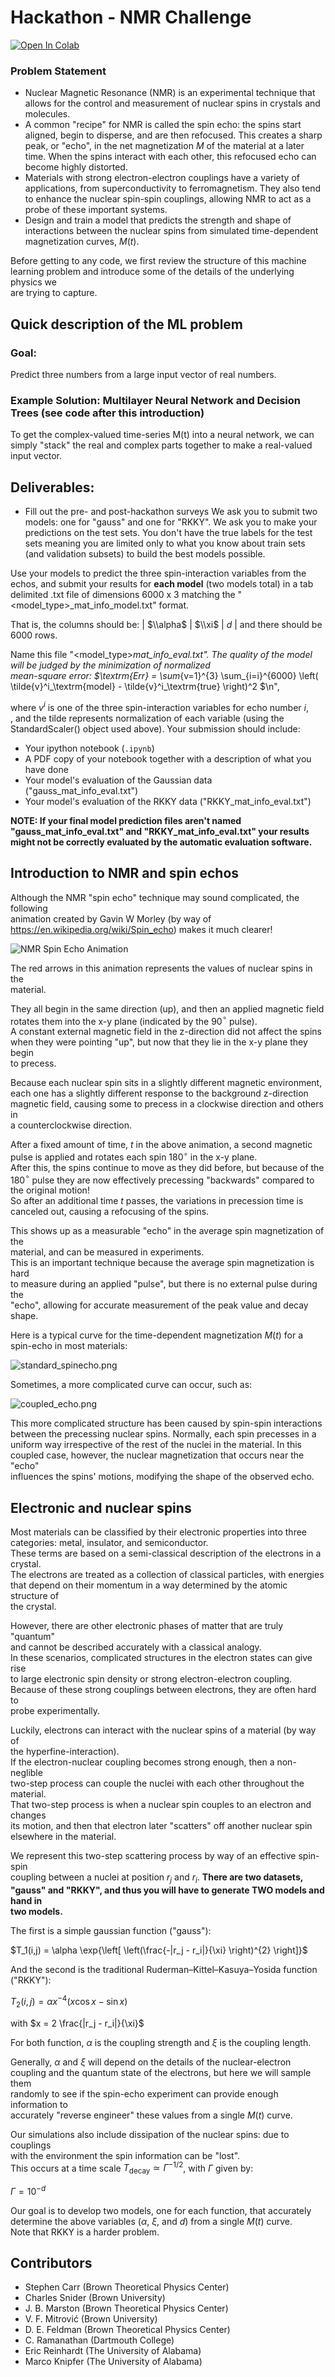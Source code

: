 
# Hackathon - NMR Challenge

[![Open In Colab](https://colab.research.google.com/assets/colab-badge.svg)](https://colab.research.google.com/github/ML4SCI/DeepLearnHackathon/blob/main/NMRSpinChallenge/Hackathon_NMR_Challenge_July2024.ipynb)


### Problem Statement

- Nuclear Magnetic Resonance (NMR) is an experimental technique that allows for the control and measurement of nuclear spins in crystals and molecules.
- A common "recipe" for NMR is called the spin echo: the spins start aligned, begin to disperse, and are then refocused. This creates a sharp peak, or "echo", in the net magnetization $M$ of the material at a later time. When the spins interact with each other, this refocused echo can become highly distorted.
- Materials with strong electron-electron couplings have a variety of applications, from superconductivity to ferromagnetism. They also tend to enhance the nuclear spin-spin couplings, allowing NMR to act as a probe of these important systems.
- Design and train a model that predicts the strength and shape of interactions between the nuclear spins from simulated time-dependent magnetization curves, $M(t)$.

Before getting to any code, we first review the structure of this machine<br> learning problem and introduce some of the details of the underlying physics we<br>
are trying to capture.

## Quick description of the ML problem

### Goal:
Predict three numbers from a large input vector of real numbers.

### Example Solution:  Multilayer Neural Network and Decision Trees (see code after this introduction)

To get the complex-valued time-series M(t) into a neural network, we can simply "stack" the real and complex parts together to make a real-valued input vector.

## Deliverables:
* Fill out the pre- and post-hackathon surveys
We ask you to submit two models: one for "gauss" and one for "RKKY". We ask you to make your predictions on the test sets. You don't have the true labels for the test sets meaning you are limited only to what you know about train sets (and validation subsets) to build the best models possible. 

Use your models to predict the three spin-interaction variables from the  echos, and submit your results for **each model** (two models total) in a tab delimited .txt  file of dimensions 6000 x 3 matching the "<model_type>_mat_info_model.txt" format.

That is, the columns should be:
| $\\alpha$ | $\\xi$ | $d$ |
and there should be 6000 rows.

Name this file "<model_type>_mat_info_eval.txt". 
The quality of the model will be judged by the minimization of normalized <br> mean-square error: 
$\\textrm{Err} = \\sum_{v=1}^{3} \\sum_{i=i}^{6000} \\left( \\tilde{v}^i_\\textrm{model} - \\tilde{v}^i_\\textrm{true} \\right)^2 $\n",

where $v^i$ is one of the three spin-interaction variables for echo number $i$, <br>, and the tilde represents normalization of each variable (using the StandardScaler() object used above). Your submission should include: 
- Your ipython notebook (`.ipynb`)
- A PDF copy of your notebook together with a description of what you have done
- Your model's evaluation of the Gaussian data (\"gauss_mat_info_eval.txt\")
- Your model's evaluation of the RKKY data (\"RKKY_mat_info_eval.txt\")

**NOTE: If your final model prediction files aren't named \"gauss_mat_info_eval.txt\" and \"RKKY_mat_info_eval.txt\" your results might not be correctly evaluated by the automatic evaluation software.**

## Introduction to NMR and spin echos

Although the NMR "spin echo" technique may sound complicated, the following <br> animation created by Gavin W Morley (by way of <br>
https://en.wikipedia.org/wiki/Spin_echo) makes it much clearer!


![NMR Spin Echo Animation](https://upload.wikimedia.org/wikipedia/commons/9/9b/HahnEcho_GWM.gif)


The red arrows in this animation represents the values of nuclear spins in the <br>
material.

They all begin in the same direction (up), and then an applied magnetic field<br>
rotates them into the x-y plane (indicated by the 90$^\circ$ pulse).<br>
A constant external magnetic field in the z-direction did not affect the spins <br>
when they were pointing "up", but now that they lie in the x-y plane they begin <br>
to precess.


Because each nuclear spin sits in a slightly different magnetic environment, <br>
each one has a slightly different response to the background z-direction <br> magnetic field, causing some to precess in a clockwise direction and others in <br>
a counterclockwise direction.


After a fixed amount of time, $t$ in the above animation, a second magnetic <br>
pulse is applied and rotates each spin 180$^\circ$ in the x-y plane. <br>
After this, the spins continue to move as they did before, but because of the <br>
180$^\circ$ pulse they are now effectively precessing  "backwards" compared to <br>
the original motion!<br>
So after an additional time $t$ passes, the variations in precession time is <br>
canceled out, causing a refocusing of the spins.

This shows up as a measurable "echo" in the average spin magnetization of the <br>
material, and can be measured in experiments. <br>
This is an important technique because the average spin magnetization is hard <br>
to measure during an applied "pulse", but there is no external pulse during the <br>
"echo", allowing for accurate measurement of the peak value and decay shape.

Here is a typical curve for the time-dependent magnetization $M(t)$ for a <br> spin-echo in most materials:

![standard_spinecho.png](https://raw.githubusercontent.com/ML4SCI/DeepLearnHackathon/main/NMRSpinChallenge/standard_spinecho.png)

Sometimes, a more complicated curve can occur, such as:

![coupled_echo.png](https://raw.githubusercontent.com/ML4SCI/DeepLearnHackathon/main/NMRSpinChallenge/coupled_echo.png)

This more complicated structure has been caused by spin-spin interactions <br>
between the precessing nuclear spins. Normally, each spin precesses in a<br> uniform way irrespective of the rest of the nuclei in the material. In this <br>
coupled case, however, the nuclear magnetization that occurs near the "echo" <br>
influences the spins' motions, modifying the shape of the observed echo.

## Electronic and nuclear spins

Most materials can be classified by their electronic properties into three <br> categories: metal, insulator, and semiconductor. <br>
These terms are based on a semi-classical description of the electrons in a <br>
crystal.<br>
The electrons are treated as a collection of classical particles, with energies <br>
that depend on their momentum in a way determined by the atomic structure of <br> the crystal.

However, there are other electronic phases of matter that are truly "quantum" <br>
and cannot be described accurately with a classical analogy. <Br>
In these scenarios, complicated structures in the electron states can give rise <br>
to large electronic spin density or strong electron-electron coupling. <br>
Because of these strong couplings between electrons, they are often hard to <br>
probe experimentally.

Luckily, electrons can interact with the nuclear spins of a material (by way of <br> the hyperfine-interaction).<br>
If the electron-nuclear coupling becomes strong enough, then a non-neglible <br>
two-step process can couple the nuclei with each other throughout the material. <br>
That two-step process is when a nuclear spin couples to an electron and changes <br>
its motion, and then that electron later "scatters" off another nuclear spin <br>
elsewhere in the material.

We represent this two-step scattering process by way of an effective spin-spin <br>
coupling between a nuclei at position $r_j$ and $r_i$. **There are two datasets,** <br>
**"gauss" and "RKKY", and thus you will have to generate TWO models and hand in** <br> **two models.**


The first is a simple gaussian function ("gauss"):

$T_1(i,j) = \alpha \exp{\left[ \left(\frac{-|r_j - r_i|}{\xi} \right)^{2} \right]}$

And the second is the traditional Ruderman–Kittel–Kasuya–Yosida function <br> ("RKKY"):

$T_2(i,j) = \alpha x^{-4} \left( x \cos{x} - \sin{x} \right)$

with $x = 2 \frac{|r_j - r_i|}{\xi}$


For both function, $\alpha$ is the coupling strength and $\xi$ is the coupling length.

Generally, $\alpha$ and $\xi$ will depend on the details of the nuclear-electron <br>
coupling and the quantum state of the electrons, but here we will sample them <br>
randomly to see if the spin-echo experiment can provide enough information to <br>
accurately "reverse engineer" these values from a single $M(t)$ curve.

Our simulations also include dissipation of the nuclear spins: due to couplings <br>
with the environment the spin information can be "lost". <Br>
This occurs at a time scale $T_\textrm{decay} \simeq \Gamma^{-1/2}$, with $\Gamma$ given by:

$\Gamma = 10^{-d}$

Our goal is to develop two models, one for each function, that accurately <br> determine the above variables ($\alpha$, $\xi$, and $d$) from a single $M(t)$ curve. <br>
Note that RKKY is a harder problem.

## Contributors

- Stephen Carr (Brown Theoretical Physics Center)
- Charles Snider (Brown University)
- J. B. Marston (Brown Theoretical Physics Center)
- V. F. Mitrović (Brown University)
- D. E. Feldman (Brown Theoretical Physics Center)
- C. Ramanathan (Dartmouth College)
- Eric Reinhardt (The University of Alabama)
- Marco Knipfer (The University of Alabama)
